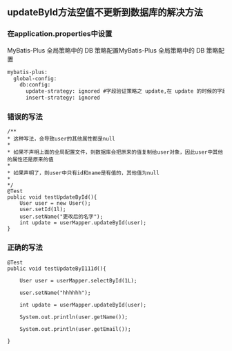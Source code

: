 ## updateById方法空值不更新到数据库的解决方法


### 在application.properties中设置

MyBatis-Plus 全局策略中的 DB 策略配置MyBatis-Plus 全局策略中的 DB 策略配置

```txt
mybatis-plus:
  global-config: 
    db:config: 
      update-strategy: ignored #字段验证策略之 update,在 update 的时候的字段验证策略
      insert-strategy: ignored
```

### 错误的写法

```jshelllanguage
/**
* 这种写法，会导致user的其他属性都是null
* 
* 如果不声明上面的全局配置文件，则数据库会把原来的值复制给user对象，因此user中其他的属性还是原来的值
* 
* 如果声明了，则user中只有id和name是有值的，其他值为null
* 
*/
@Test
public void testUpdateById(){
    User user = new User();
    user.setId(1l);
    user.setName("更改后的名字");
    int update = userMapper.updateById(user);
}
```

### 正确的写法

```jshelllanguage
@Test
public void testUpdateByI111d(){
    
    User user = userMapper.selectById(1L);
    
    user.setName("hhhhhh");

    int update = userMapper.updateById(user);

    System.out.println(user.getName());

    System.out.println(user.getEmail());

}
```
